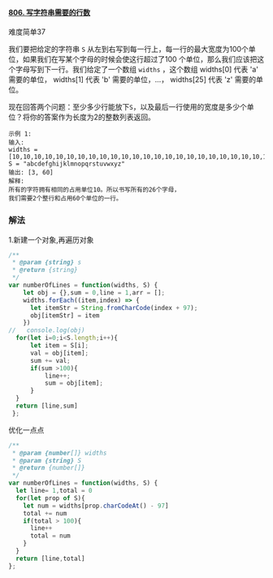 #### [806. 写字符串需要的行数](https://leetcode-cn.com/problems/number-of-lines-to-write-string/)

难度简单37

我们要把给定的字符串 `S` 从左到右写到每一行上，每一行的最大宽度为100个单位，如果我们在写某个字母的时候会使这行超过了100 个单位，那么我们应该把这个字母写到下一行。我们给定了一个数组 `widths` ，这个数组 widths[0] 代表 'a' 需要的单位， widths[1] 代表 'b' 需要的单位，...， widths[25] 代表 'z' 需要的单位。

现在回答两个问题：至少多少行能放下`S`，以及最后一行使用的宽度是多少个单位？将你的答案作为长度为2的整数列表返回。

```
示例 1:
输入: 
widths = [10,10,10,10,10,10,10,10,10,10,10,10,10,10,10,10,10,10,10,10,10,10,10,10,10,10]
S = "abcdefghijklmnopqrstuvwxyz"
输出: [3, 60]
解释: 
所有的字符拥有相同的占用单位10。所以书写所有的26个字母，
我们需要2个整行和占用60个单位的一行。
```

### 解法

1.新建一个对象,再遍历对象

```js
/**
 * @param {string} s
 * @return {string}
 */
var numberOfLines = function(widths, S) {
    let obj = {},sum = 0,line = 1,arr = [];
    widths.forEach((item,index) => {
      let itemStr = String.fromCharCode(index + 97);
      obj[itemStr] = item
    })
//   console.log(obj)
  for(let i=0;i<S.length;i++){
      let item = S[i];
      val = obj[item];
      sum += val;
      if(sum >100){
          line++;
          sum = obj[item];
      }
  }
  return [line,sum]
 };
```

   

优化一点点

```js
/**
 * @param {number[]} widths
 * @param {string} S
 * @return {number[]}
 */
var numberOfLines = function(widths, S) {
  let line= 1,total = 0
  for(let prop of S){
    let num = widths[prop.charCodeAt() - 97]
    total += num
    if(total > 100){
      line++
      total = num
    }
  }
  return [line,total]
};
```

